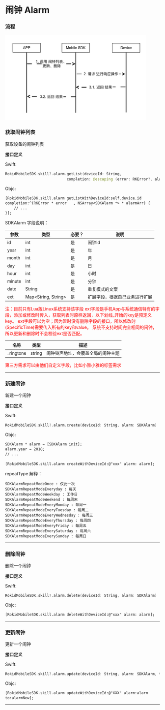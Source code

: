 # 闹钟 Alarm

### 流程

![](media/alarm.png)

### 获取闹钟列表
获取设备的闹钟列表

**接口定义**

Swift:

```swift
RokidMobileSDK.skill?.alarm.getList(deviceId: String,
                            completion: @escaping (error: RKError?, alarms: [SDKAlarm]?) -> Void)
```

Objc:

```objc
[RokidMobileSDK.skill.alarm getListWithDeviceId:self.device.id  completion:^(RKError * error   , NSArray<SDKAlarm *> * alarmArr) {
    // ...
}];
```

SDKAlarm 字段说明：

| 参数 | 类型 | 必要？ | 说明 |
| --- | --- | --- | --- |
| id |  int| 是 | 闹钟Id |
| year | int | 是 | 年 |
| month | int | 是 |  月|
| day | int | 是 | 日 |
| hour | int | 是 | 小时 |
| minute | int | 是 | 分钟 |
| date | String | 是 | 重复模式的文案 |
| ext | Map<String, String> | 是 | 扩展字段，根据自己业务进行扩展 |

<font color='red'>
注：目前只有Lua版Linux系统支持该字段
    ext字段是手机App与系统通信特有的字段，添加或修改时传入，获取列表时原样返回，以下划线_开始的key是预定义key。
    ext字段可以为空；因为暂时没有删除字段的接口，所以修改时(SpecificTime)需要传入所有的key和value。
  系统不支持时间完全相同的闹钟，所以更新和删除时不会校验ext是否匹配。
</font>

| 名称 | 类型 | 描述 |
| --- | --- | --- |
| _ringtone | string | 闹钟铃声地址，会覆盖全局的闹钟主题 |
    
<font color='red'>
第三方需求可以由他们自定义字段，比如小雅小雅的标签需求
</font>

---

### 新建闹钟
新建一个闹钟

**接口定义**

Swift:

```swift
RokidMobileSDK.skill?.alarm.create(deviceId: String, alarm: SDKAlarm)
```

Objc:

```objc
SDKAlarm * alarm = [SDKAlarm init];
alarm.year = 2018;
// ...

[RokidMobileSDK.skill.alarm createWithDeviceId:@"xxx" alarm: alarm];
```

repeatType 解释：

```
SDKAlarmRepeatModeOnce : 仅此一次
SDKAlarmRepeatModeEveryday : 每天
SDKAlarmRepeatModeWeekday : 工作日
SDKAlarmRepeatModeWeekend : 每周末
SDKAlarmRepeatModeEveryMonday : 每周一
SDKAlarmRepeatModeEveryTuesday : 每周二
SDKAlarmRepeatModeEveryWednesday : 每周三
SDKAlarmRepeatModeEveryThursday : 每周四
SDKAlarmRepeatModeEveryFriday : 每周五
SDKAlarmRepeatModeEverySaturday : 每周六
SDKAlarmRepeatModeEverySunday : 每周日
```

---

### 删除闹钟

删除一个闹钟

**接口定义**

Swift:

```swift
RokidMobileSDK.skill?.alarm.delete(deviceId: String, alarm: SDKAlarm)
```

Objc:

```objc
[RokidMobileSDK.skill.alarm deleteWithDeviceId:@"xxx" alarm: alarm];
```

---


### 更新闹钟
更新一个闹钟

**接口定义**

Swift:

```swift
RokidMobileSDK.skill?.alarm.update(deviceId: String, alarm: SDKAlarm, to: SDKAlarm)
```

Objc:

```objc
[RokidMobileSDK.skill.alarm updateWithDeviceId:@"XXX" alarm:alarm to:alarmNew];
```

---

